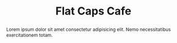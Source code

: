 ---
title: 'Flat Caps Cafe'
altTitle: 'Flat Caps Cafe'
url: '/cafes/flat-caps-cafe/'
abstract: 'Lorem ipsum dolor sit amet consectetur adipisicing elit. Nemo necessitatibus exercitationem totam.'
rating: 4.91
amenities:
  - title: 'Speciality Coffee'
    unique: true
  - title: 'Unique Decor'
    unique: true
  - title: 'Catering'
openingsTimes:
  - day: 'Monday'
    from: '9:00'
    to: '20:00'
  - day: 'Tuesday'
    from: '9:00'
    to: '20:00'
  - day: 'Wednesday'
    from: '9:00'
    to: '20:00'
  - day: 'Thursday'
    from: '9:00'
    to: '20:00'
  - day: 'Friday'
    from: '9:00'
    to: '20:00'
  - day: 'Saturday'
    from: '9:00'
    to: '20:00'
  - day: 'Sunday'
    from: '9:00'
    to: '16:00'
address: 'Example Street, Newcastle upon Tyne, NE1 2LA'
images:
  thumbnail: '/images/cafes/fallback.jpeg'
---